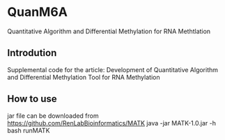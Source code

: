 # QuanM6A
Quantitative Algorithm and Differential Methylation for RNA Methtlation

## Introdution
Supplemental code for the article: Development of Quantitative Algorithm and Differential Methylation Tool for RNA Methylation

## How to use
jar file can be downloaded from https://github.com/RenLabBioinformatics/MATK
java -jar MATK-1.0.jar -h
bash runMATK
